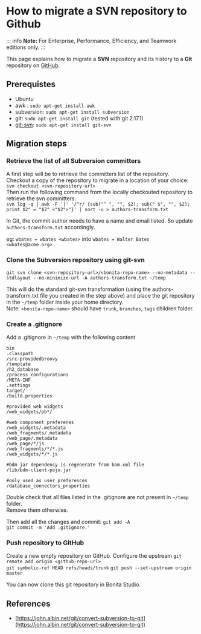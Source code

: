 # How to migrate a SVN repository to Github 

::: info
**Note:** For Enterprise, Performance, Efficiency, and Teamwork editions only.
:::

This page explains how to migrate a **SVN** repository and its history to a **Git** repository on [GitHub](https://github.com/).

## Prerequistes

* Ubuntu
* awk : ```sudo apt-get install awk```
* subversion: ```sudo apt-get install subversion```
* git: ```sudo apt-get install git``` (tested with git 2.17.1)
* [git-svn](https://git-scm.com/docs/git-svn): ```sudo apt-get install git-svn```

## Migration steps

### Retrieve the list of all Subversion committers

A first step will be to retrieve the committers list of the repository.  
Checkout a copy of the repository to migrate in a location of your choice: ```svn checkout <svn-repository-url>```  
Then run the following command from the locally checkouted repository to retrieve the svn committers:  
```svn log -q | awk -F '|' '/^r/ {sub("^ ", "", $2); sub(" $", "", $2); print $2" = "$2" <"$2">"}' | sort -u > authors-transform.txt```  

In Git, the commit author needs to have a name and email listed. So update `authors-transform.txt` accordingly.  

eg: `wbates = wbates <wbates>` into `wbates = Walter Bates <wbates@acme.org>`

### Clone the Subversion repository using git-svn

`git svn clone <svn-repository-url>/<bonita-repo-name> --no-metadata --stdlayout --no-minimize-url -A authors-transform.txt ~/temp`

This will do the standard git-svn transformation (using the authors-transform.txt file you created in the step above) and place the git repository in the `~/temp` folder inside your home directory.  
Note: `<bonita-repo-name>` should have `trunk`, `branches`, `tags` children folder.

### Create a .gitignore

Add a .gitignore in `~/temp` with the following content

```
bin
.classpath
/src-providedGroovy
/template
/h2_database
/process_configurations
/META-INF
.settings
target/
/build.properties

#provided web widgets
/web_widgets/pb*/

#web component preferenes
/web_widgets/.metadata
/web_fragments/.metadata
/web_page/.metadata
/web_page/*/js
/web_fragments/*/*.js
/web_widgets/*/*.js

#bdm jar dependency is regenerate from bom.xml file
/lib/bdm-client-pojo.jar

#only used as user preferences
/database_connectors_properties
```

Double check that all files listed in the .gitignore are not present in `~/temp` folder.  
Remove them otherwise.

Then add all the changes and commit:
`git add -A`  
`git commit -m 'Add .gitignore.'`  

### Push repository to GitHub

Create a new empty repository on GitHub.
Configure the upstream
`git remote add origin <github-repo-url>`  
`git symbolic-ref HEAD refs/heads/trunk` 
`git push --set-upstream origin master`  

You can now clone this git repository in Bonita Studio.

## References

* [https://john.albin.net/git/convert-subversion-to-git](https://john.albin.net/git/convert-subversion-to-git)
